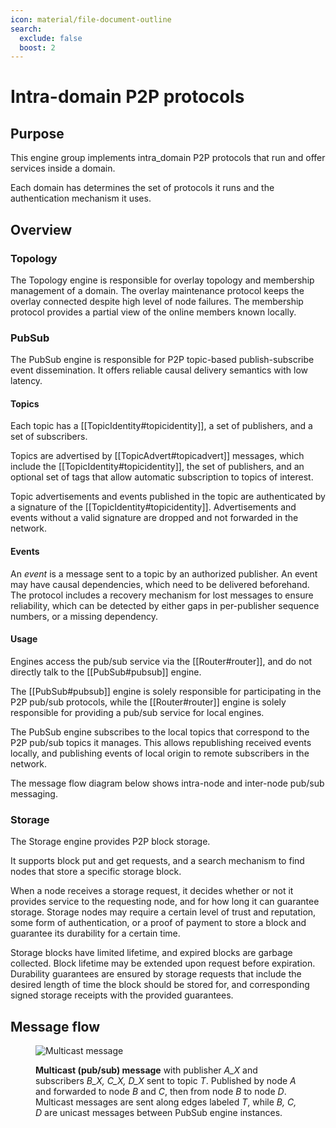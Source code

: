 ```yaml
---
icon: material/file-document-outline
search:
  exclude: false
  boost: 2
---
```


# Intra-domain P2P protocols

## Purpose

<!-- --8<-- [start:purpose] -->
This engine group implements intra_domain P2P protocols that run and offer services inside a domain.

Each domain has determines the set of protocols it runs
and the authentication mechanism it uses.
<!-- --8<-- [end:purpose] -->

## Overview

<div class="v2" markdown>

### Topology

The Topology engine is responsible for overlay topology and membership management of a domain.
The overlay maintenance protocol keeps the overlay connected despite high level of node failures.
The membership protocol provides a partial view of the online members known locally.

</div>

### PubSub

The PubSub engine is responsible for P2P topic-based publish-subscribe event dissemination.
It offers reliable causal delivery semantics with low latency.

#### Topics

Each topic has a [[TopicIdentity#topicidentity]], a set of publishers, and a set of subscribers.

Topics are advertised by [[TopicAdvert#topicadvert]] messages,
which include the [[TopicIdentity#topicidentity]], the set of publishers,
and an optional set of tags that allow automatic subscription to topics of interest.

Topic advertisements and events published in the topic
are authenticated by a signature of the [[TopicIdentity#topicidentity]].
Advertisements and events without a valid signature are dropped and not forwarded in the network.

#### Events

An *event* is a message sent to a topic by an authorized publisher.
An event may have causal dependencies, which need to be delivered beforehand.
The protocol includes a recovery mechanism for lost messages to ensure reliability,
which can be detected by either gaps in per-publisher sequence numbers,
or a missing dependency.

#### Usage

Engines access the pub/sub service via the [[Router#router]],
and do not directly talk to the [[PubSub#pubsub]] engine.

The [[PubSub#pubsub]] engine is solely responsible for participating in the P2P pub/sub protocols,
while the [[Router#router]] engine is solely responsible for providing a pub/sub service for local engines.

The PubSub engine subscribes to the local topics that correspond to the P2P pub/sub topics it manages.
This allows republishing received events locally, and publishing events of local origin to remote subscribers in the network.

The message flow diagram below shows intra-node and inter-node pub/sub messaging.

### Storage

The Storage engine provides P2P block storage.

It supports block put and get requests,
and a search mechanism to find nodes that store a specific storage block.

When a node receives a storage request,
it decides whether or not it provides service to the requesting node,
and for how long it can guarantee storage.
Storage nodes may require a certain level of trust and reputation,
some form of authentication, or a proof of payment
to store a block and guarantee its durability for a certain time.

Storage blocks have limited lifetime, and expired blocks are garbage collected.
Block lifetime may be extended upon request before expiration.
Durability guarantees are ensured by storage requests that include the desired length of time the block should be stored for,
and corresponding signed storage receipts with the provided guarantees.

## Message flow

<!-- Diagram illustrating message flows between engines -->

<figure class="invertable wide img-max" markdown="span">

![Multicast message](multicast.dot.svg)

<!-- --8<-- [start:fig-multicast-caption] -->
<figcaption markdown="span">

**Multicast (pub/sub) message** with publisher *A_X* and subscribers *B_X, C_X, D_X* sent to topic *T*.
Published by node *A* and forwarded to node *B* and *C*, then from node *B* to node *D*.
Multicast messages are sent along edges labeled *T*,
while *B, C, D* are unicast messages between PubSub engine instances.

</figcaption>
<!-- --8<-- [end:fig-multicast-caption] -->

</figure>
